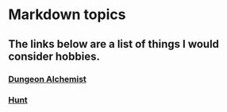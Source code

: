 # Markdown topics
## The links below are a list of things I would consider hobbies.
### [Dungeon Alchemist](https://github.com/JusticeGtrrz/README.md/blob/main/DungeonAlchemist.md)
### [Hunt](https://github.com/JusticeGtrrz/README.md/blob/main/Hunt.md)
